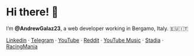 # Hi there! 👋 #

I’m **@AndrewGalaz23**, a web developer working in Bergamo, Italy. 🇪🇺🇮🇹

[Linkedin](https://www.linkedin.com/in/andrea-galizzi-a80986116/)
· [Telegram](https://t.me/AndrewGalaz23)
· [YouTube](https://www.youtube.com/c/AndreaGalizzi)
· [Reddit](https://www.reddit.com/u/AndrewGalaz23)
· [YouTube Music](https://music.youtube.com/channel/UCadlBo0dwflE_zslSqBMusA?feature=share)
· [Stadia](https://stadia.com/profile/2956733349216816881)
· [RacingMania](https://racingmania.it/account/1)

<!---

### Now ###

- 💼 Webmaster _Oracle APEX_.
- 💼 Webmaster @ smigroup.it (PHP, MySQL, Oracle SQL, Oracle PL/SQL, JavaScrit, HTML, CSS).
- 🌱 Learning PWA and Oracle APEX.


#### Projects ####

- 🎮🏁 RacingMania.it 

--->
